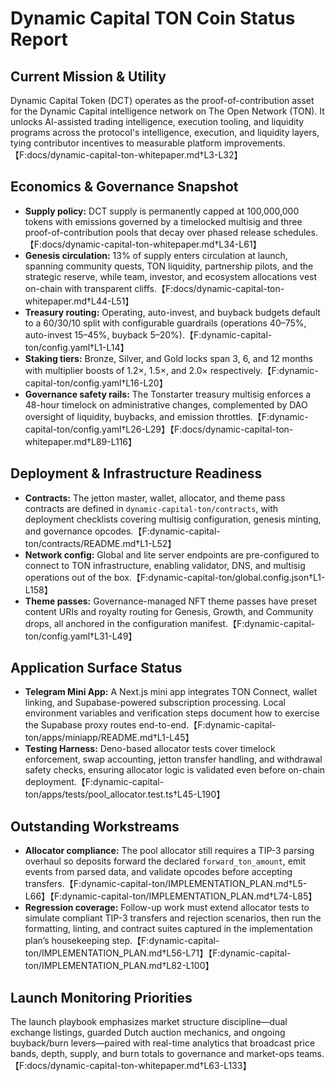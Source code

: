 # Dynamic Capital TON Coin Status Report

## Current Mission & Utility

Dynamic Capital Token (DCT) operates as the proof-of-contribution asset for the Dynamic Capital intelligence network on The Open Network (TON). It unlocks AI-assisted trading intelligence, execution tooling, and liquidity programs across the protocol's intelligence, execution, and liquidity layers, tying contributor incentives to measurable platform improvements.【F:docs/dynamic-capital-ton-whitepaper.md†L3-L32】

## Economics & Governance Snapshot

- **Supply policy:** DCT supply is permanently capped at 100,000,000 tokens with emissions governed by a timelocked multisig and three proof-of-contribution pools that decay over phased release schedules.【F:docs/dynamic-capital-ton-whitepaper.md†L34-L61】
- **Genesis circulation:** 13% of supply enters circulation at launch, spanning community quests, TON liquidity, partnership pilots, and the strategic reserve, while team, investor, and ecosystem allocations vest on-chain with transparent cliffs.【F:docs/dynamic-capital-ton-whitepaper.md†L44-L51】
- **Treasury routing:** Operating, auto-invest, and buyback budgets default to a 60/30/10 split with configurable guardrails (operations 40–75%, auto-invest 15–45%, buyback 5–20%).【F:dynamic-capital-ton/config.yaml†L1-L14】
- **Staking tiers:** Bronze, Silver, and Gold locks span 3, 6, and 12 months with multiplier boosts of 1.2×, 1.5×, and 2.0× respectively.【F:dynamic-capital-ton/config.yaml†L16-L20】
- **Governance safety rails:** The Tonstarter treasury multisig enforces a 48-hour timelock on administrative changes, complemented by DAO oversight of liquidity, buybacks, and emission throttles.【F:dynamic-capital-ton/config.yaml†L26-L29】【F:docs/dynamic-capital-ton-whitepaper.md†L89-L116】

## Deployment & Infrastructure Readiness

- **Contracts:** The jetton master, wallet, allocator, and theme pass contracts are defined in `dynamic-capital-ton/contracts`, with deployment checklists covering multisig configuration, genesis minting, and governance opcodes.【F:dynamic-capital-ton/contracts/README.md†L1-L52】
- **Network config:** Global and lite server endpoints are pre-configured to connect to TON infrastructure, enabling validator, DNS, and multisig operations out of the box.【F:dynamic-capital-ton/global.config.json†L1-L158】
- **Theme passes:** Governance-managed NFT theme passes have preset content URIs and royalty routing for Genesis, Growth, and Community drops, all anchored in the configuration manifest.【F:dynamic-capital-ton/config.yaml†L31-L49】

## Application Surface Status

- **Telegram Mini App:** A Next.js mini app integrates TON Connect, wallet linking, and Supabase-powered subscription processing. Local environment variables and verification steps document how to exercise the Supabase proxy routes end-to-end.【F:dynamic-capital-ton/apps/miniapp/README.md†L1-L45】
- **Testing Harness:** Deno-based allocator tests cover timelock enforcement, swap accounting, jetton transfer handling, and withdrawal safety checks, ensuring allocator logic is validated even before on-chain deployment.【F:dynamic-capital-ton/apps/tests/pool_allocator.test.ts†L45-L190】

## Outstanding Workstreams

- **Allocator compliance:** The pool allocator still requires a TIP-3 parsing overhaul so deposits forward the declared `forward_ton_amount`, emit events from parsed data, and validate opcodes before accepting transfers.【F:dynamic-capital-ton/IMPLEMENTATION_PLAN.md†L5-L66】【F:dynamic-capital-ton/IMPLEMENTATION_PLAN.md†L74-L85】
- **Regression coverage:** Follow-up work must extend allocator tests to simulate compliant TIP-3 transfers and rejection scenarios, then run the formatting, linting, and contract suites captured in the implementation plan’s housekeeping step.【F:dynamic-capital-ton/IMPLEMENTATION_PLAN.md†L56-L71】【F:dynamic-capital-ton/IMPLEMENTATION_PLAN.md†L82-L100】

## Launch Monitoring Priorities

The launch playbook emphasizes market structure discipline—dual exchange listings, guarded Dutch auction mechanics, and ongoing buyback/burn levers—paired with real-time analytics that broadcast price bands, depth, supply, and burn totals to governance and market-ops teams.【F:docs/dynamic-capital-ton-whitepaper.md†L63-L133】
